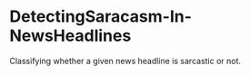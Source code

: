 # DetectingSaracasm-In-NewsHeadlines
Classifying whether a given news headline is sarcastic or not. 
